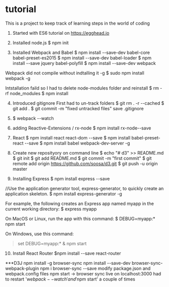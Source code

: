 # tutorial
This is a project to keep track of learning steps in the world of coding

1. Started with ES6 tutorial on https://egghead.io
2. Installed node.js 
$ npm init

3. Installed Webpack and Babel
$ npm install --save-dev babel-core babel-preset-es2015
$ npm install --save-dev babel-loader
$ npm install --save jquery babel-polyfill
$ npm install --save-dev webpack

Webpack did not compile without indtalling it -g
$ sudo npm install webpack -g

Intstallation faild so I had to delete node-modules folder and reinstall
$ rm -rf node_modules
$ npm install

4. Introduced gitignore
First had to un-track folders
$ git rm . -r --cached
$ git add .
$ git commit -m "fixed untracked files"
save .gitignore

5. $ webpack --watch

6. adding Reactive-Extensions / rx-node 
$ npm install rx-node--save

7. React 
$ npm install react react-dom --save
$ npm install babel-preset-react --save
$ npm install babel webpack-dev-server -g

8. Create new reposityory on command line
$ echo "# d3" >> README.md
$ git init
$ git add README.md
$ git commit -m "first commit"
$ git remote add origin https://github.com/soosa/d3.git
$ git push -u origin master

9. Installing Express
$ npm install express --save

//Use the application generator tool, express-generator, to quickly create an application skeleton.
$ npm install express-generator -g

For example, the following creates an Express app named myapp in the current working directory:
$ express myapp

On MacOS or Linux, run the app with this command:
$ DEBUG=myapp:* npm start

On Windows, use this command:
> set DEBUG=myapp:* & npm start

10. Install React Router
$npm install --save react-router

***D3J
npm install -g browser-sync
npm install --save-dev browser-sync-webpack-plugin
npm i browser-sync --save
modify package.json and webpack.config files
npm start -> browser sync live on localhost:3000
had to restart '$webpack --watch' and '$npm start' a couple of times


